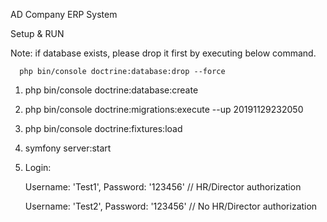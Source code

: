 AD Company ERP System

Setup & RUN

Note: if database exists, please drop it first by executing below command.

      php bin/console doctrine:database:drop --force 
   
1) php bin/console doctrine:database:create

2) php bin/console doctrine:migrations:execute --up 20191129232050

3) php bin/console doctrine:fixtures:load

4) symfony server:start

5) Login: 

   Username: 'Test1', Password: '123456' // HR/Director authorization

   Username: 'Test2', Password: '123456' // No HR/Director authorization

